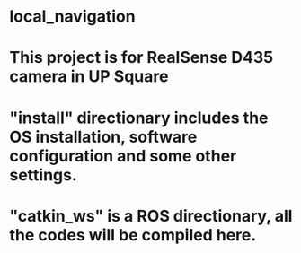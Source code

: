 # local_navigation
# This project is for RealSense D435 camera in UP Square
# "install" directionary includes the OS installation, software configuration and some other settings.
# "catkin_ws" is a ROS directionary, all the codes will be compiled here.
